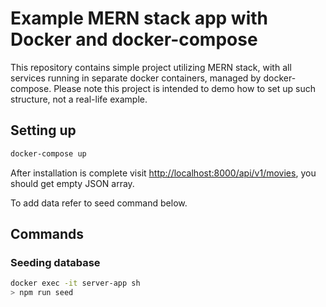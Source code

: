 # Example MERN stack app with Docker and docker-compose

This repository contains simple project utilizing MERN stack, with all services running in separate docker containers, managed by docker-compose.
Please note this project is intended to demo how to set up such structure, not a real-life example.

## Setting up

```sh
docker-compose up
```

After installation is complete visit <http://localhost:8000/api/v1/movies>, you should get empty JSON array.

To add data refer to seed command below.

## Commands

### Seeding database

```sh
docker exec -it server-app sh
> npm run seed
```
